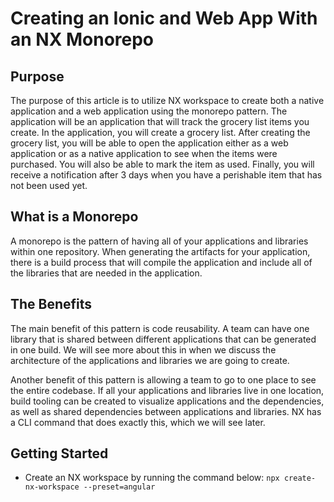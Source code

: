 # Creating an Ionic and Web App With an NX Monorepo

## Purpose
The purpose of this article is to utilize NX workspace to create both a native application and a web application using the monorepo pattern.  The application will be an application that will track the grocery list items you create.  In the application, you will create a grocery list.  After creating the grocery list, you will be able to open the application either as a web application or as a native application to see when the items were purchased.  You will also be able to mark the item as used.  Finally, you will receive a notification after 3 days when you have a perishable item that has not been used yet.

## What is a Monorepo
A monorepo is the pattern of having all of your applications and libraries within one repository.  When generating the artifacts for your application, there is a build process that will compile the application and include all of the libraries that are needed in the application.

## The Benefits
The main benefit of this pattern is code reusability.  A team can have one library that is shared between different applications that can be generated in one build.  We will see more about this in when we discuss the architecture of the applications and libraries we are going to create.  

Another benefit of this pattern is allowing a team to go to one place to see the entire codebase.  If all your applications and libraries live in one location, build tooling can be created to visualize applications and the dependencies, as well as shared dependencies between applications and libraries.  NX has a CLI command that does exactly this, which we will see later.

## Getting Started

 - Create an NX workspace by running the command below:
 `npx create-nx-workspace --preset=angular`

